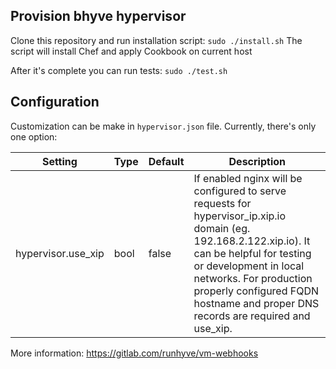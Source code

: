 ## Provision bhyve hypervisor

Clone this repository and run installation script:
`sudo ./install.sh`
The script will install Chef and apply Cookbook on current host

After it's complete you can run tests:
`sudo ./test.sh`

## Configuration
Customization can be make in `hypervisor.json` file. Currently, there's only one option:

| Setting | Type | Default | Description |
|--- | --- | --- | --- |
| hypervisor.use_xip | bool | false | If enabled nginx will be configured to serve requests for hypervisor_ip.xip.io domain (eg. 192.168.2.122.xip.io). It can be helpful for testing or development in local networks. For production properly configured FQDN hostname and proper DNS records are required and use_xip. |

More information: https://gitlab.com/runhyve/vm-webhooks